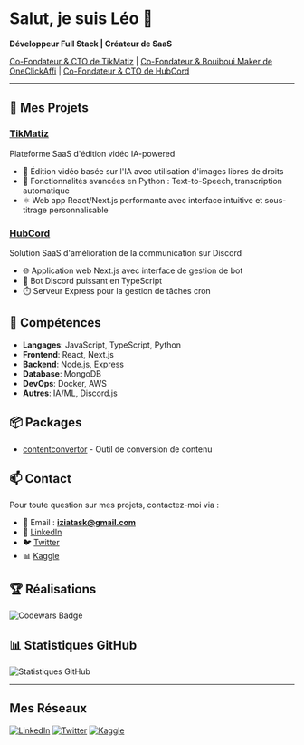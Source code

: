 # Salut, je suis Léo 👋

**Développeur Full Stack | Créateur de SaaS**

[Co-Fondateur & CTO de TikMatiz](https://tikmatiz.io) | [Co-Fondateur & Bouiboui Maker de OneClickAffi](https://oneclickaffi.com) | [Co-Fondateur & CTO de HubCord](https://hubcord.com)

---

## 🚀 Mes Projets

### [TikMatiz](https://tikmatiz.io)
Plateforme SaaS d'édition vidéo IA-powered
- 🎥 Édition vidéo basée sur l'IA avec utilisation d'images libres de droits
- 🐍 Fonctionnalités avancées en Python : Text-to-Speech, transcription automatique
- ⚛️ Web app React/Next.js performante avec interface intuitive et sous-titrage personnalisable

### [HubCord](https://github.com/leoleducq/hubcord)
Solution SaaS d'amélioration de la communication sur Discord
- 🌐 Application web Next.js avec interface de gestion de bot
- 🤖 Bot Discord puissant en TypeScript
- ⏱️ Serveur Express pour la gestion de tâches cron

## 💼 Compétences

- **Langages**: JavaScript, TypeScript, Python
- **Frontend**: React, Next.js
- **Backend**: Node.js, Express
- **Database**: MongoDB
- **DevOps**: Docker, AWS
- **Autres**: IA/ML, Discord.js

## 📦 Packages

- [contentconvertor](https://pypi.org/project/contentconvertor/) - Outil de conversion de contenu

## 📫 Contact

Pour toute question sur mes projets, contactez-moi via :
- 📧 Email : **iziatask@gmail.com**
- 💼 [LinkedIn](https://linkedin.com/in/leoleducq)
- 🐦 [Twitter](https://twitter.com/iziatask)
- 📊 [Kaggle](https://www.kaggle.com/leoleducq)

## 🏆 Réalisations

![Codewars Badge](https://www.codewars.com/users/iziatask/badges/micro)

## 📊 Statistiques GitHub

![Statistiques GitHub](https://github-readme-stats.vercel.app/api?username=leoleducq&show_icons=true&theme=dark)

---

## Mes Réseaux

[![LinkedIn](https://img.shields.io/badge/LinkedIn-0077B5?style=for-the-badge&logo=linkedin&logoColor=white)](https://linkedin.com/in/leoleducq)
[![Twitter](https://img.shields.io/badge/Twitter-1DA1F2?style=for-the-badge&logo=twitter&logoColor=white)](https://twitter.com/iziatask)
[![Kaggle](https://img.shields.io/badge/Kaggle-20BEFF?style=for-the-badge&logo=kaggle&logoColor=white)](https://www.kaggle.com/leoleducq)
